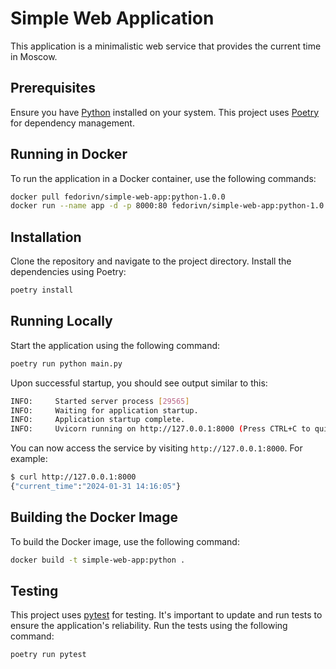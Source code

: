 # Simple Web Application

This application is a minimalistic web service that provides the current time in
Moscow.

## Prerequisites

Ensure you have [Python](https://www.python.org/) installed on your system. This
project uses [Poetry](https://python-poetry.org/) for dependency management.

## Running in Docker

To run the application in a Docker container, use the following commands:

```bash
docker pull fedorivn/simple-web-app:python-1.0.0
docker run --name app -d -p 8000:80 fedorivn/simple-web-app:python-1.0.0
```

## Installation

Clone the repository and navigate to the project directory. Install the
dependencies using Poetry:

```bash
poetry install
```

## Running Locally

Start the application using the following command:

```bash
poetry run python main.py
```

Upon successful startup, you should see output similar to this:

```bash
INFO:     Started server process [29565]
INFO:     Waiting for application startup.
INFO:     Application startup complete.
INFO:     Uvicorn running on http://127.0.0.1:8000 (Press CTRL+C to quit)
```

You can now access the service by visiting `http://127.0.0.1:8000`. For example:

```bash
$ curl http://127.0.0.1:8000
{"current_time":"2024-01-31 14:16:05"}
```

## Building the Docker Image

To build the Docker image, use the following command:

```bash
docker build -t simple-web-app:python .
```

## Testing

This project uses [pytest](https://docs.pytest.org/en/7.4.x/) for testing. It's
important to update and run tests to ensure the application's reliability. Run
the tests using the following command:

```bash
poetry run pytest
```
